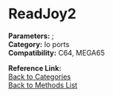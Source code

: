 # ReadJoy2

**Parameters:** ;  
**Category:** Io ports  
**Compatibility:** C64, MEGA65  

**Reference Link:**  
[Back to Categories](../categories/io_ports.md)  
[Back to Methods List](../../SUMMARY.md)
